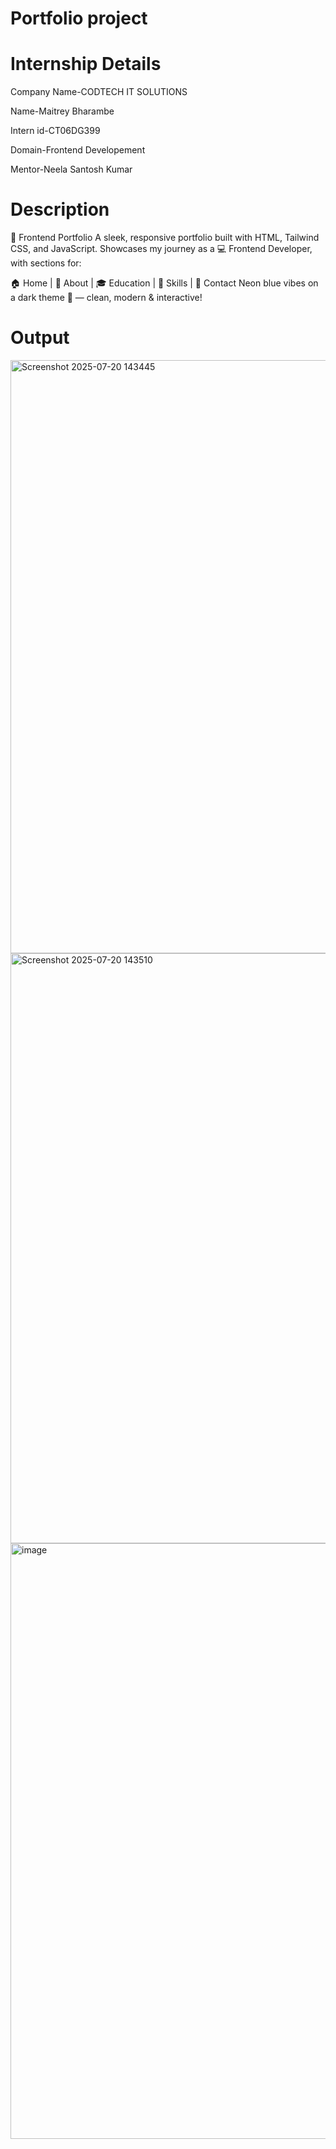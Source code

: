 # Portfolio project

# Internship Details
Company Name-CODTECH IT SOLUTIONS

Name-Maitrey Bharambe

Intern id-CT06DG399

Domain-Frontend Developement

Mentor-Neela Santosh Kumar

# Description
🚀 Frontend Portfolio 
A sleek, responsive portfolio built with HTML, Tailwind CSS, and JavaScript.
Showcases my journey as a 💻 Frontend Developer, with sections for:

🏠 Home | 👤 About | 🎓 Education | 🧠 Skills | 📩 Contact
Neon blue vibes on a dark theme 🌌 — clean, modern & interactive!

# Output
<img width="1890" height="949" alt="Screenshot 2025-07-20 143445" src="https://github.com/user-attachments/assets/cbf112f0-4fd3-49d5-aa5c-157fd632f1e7" />
<img width="1888" height="944" alt="Screenshot 2025-07-20 143510" src="https://github.com/user-attachments/assets/ddbfa091-fa46-477a-b700-2c50c064b72d" />
<img width="1886" height="953" alt="image" src="https://github.com/user-attachments/assets/13a4ec2d-85f7-4c9c-8c32-5347602eebfb" />

